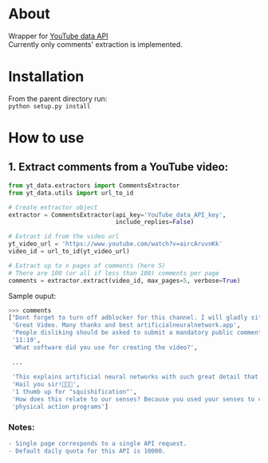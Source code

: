 # About 
Wrapper for [YouTube data API](https://developers.google.com/youtube/v3/)  
Currently only comments' extraction is implemented.

# Installation
From the parent directory run:  
`python setup.py install`

# How to use
## 1. Extract comments from a YouTube video:  
```python
from yt_data.extractors import CommentsExtractor
from yt_data.utils import url_to_id

# Create extractor object
extractor = CommentsExtractor(api_key='YouTube_data_API_key',
                              include_replies=False)

# Extract id from the video url
yt_video_url = 'https://www.youtube.com/watch?v=aircAruvnKk'
video_id = url_to_id(yt_video_url)

# Extract up to n pages of comments (here 5)
# There are 100 (or all if less than 100) comments per page                              
comments = extractor.extract(video_id, max_pages=5, verbose=True)
```
Sample ouput:
```python
>>> comments
["Dont forget to turn off adblocker for this channel. I will gladly sit through all the ads for this guy's hard work",
 'Great Video. Many thanks and best artificialneuralnetwork.app',
 'People disliking should be asked to submit a mandatory public comment explaining their actions',
 '11:19',
 'What software did you use for creating the video?',
 
 ...
 
 'This explains artificial neural networks with such great detail that even my 12 year old brain can make perfect sense of them.',
 'Hail you sir!🙇🙇🙇',
 '1 thumb up for "squishification"',
 'How does this relate to our senses? Because you used your senses to comprehend our senses. Strange looping inhere but i will accept challenges of course ¯\\_(ツ)_/¯',
 'physical action programs']
```

### Notes: 
```diff
- Single page corresponds to a single API request.
- Default daily quota for this API is 10000.
```
